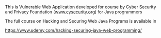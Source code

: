 This is Vulnerable Web Application developed for course by Cyber Security and Privacy Foundation
(www.cysecurity.org) for Java programmers

The full course on Hacking and Securing Web Java Programs is available in 

https://www.udemy.com/hacking-securing-java-web-programming/


